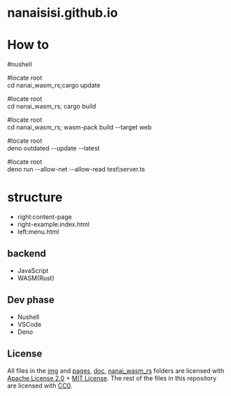 # nanaisisi.github.io
# How to

#nushell

#locate root<br />
cd nanai_wasm_rs;cargo update

#locate root<br />
cd nanai_wasm_rs; cargo build

#locate root<br />
cd nanai_wasm_rs; wasm-pack build --target web

#locate root<br />
deno outdated --update --latest

#locate root<br />
deno run --allow-net --allow-read test\server.ts

# structure

- right:content-page
- right-example:index.html
- left:menu.html

## backend

- JavaScript
- WASM(Rust)

## Dev phase

- Nushell
- VSCode
- Deno

## License

All files in the [img](./img) and [pages](./pages), [doc](./doc), [nanai_wasm_rs](./nanai_wasm_rs) folders are licensed with  [Apache License 2.0](./doc/LICENSE-APACHE) + [MIT License](./doc/LICENSE-MIT). The rest of the files in this repository are licensed with [CC0](./LICENSE).
